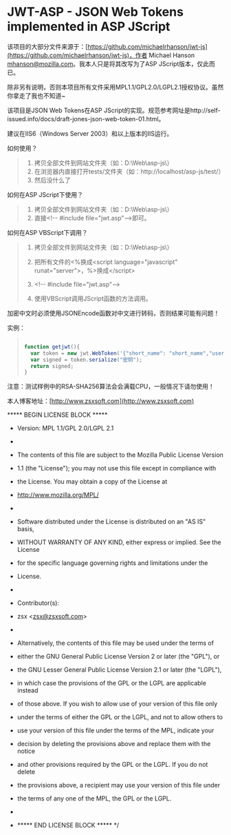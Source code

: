 JWT-ASP - JSON Web Tokens implemented in ASP JScript
=======

 该项目的大部分文件来源于：[https://github.com/michaelrhanson/jwt-js](https://github.com/michaelrhanson/jwt-js)，作者 Michael Hanson mhanson@mozilla.com。我本人只是将其改写为了ASP JScript版本，仅此而已。 

 除非另有说明，否则本项目所有文件采用MPL1.1/GPL2.0/LGPL2.1授权协议。虽然你拿走了我也不知道~ 

 该项目是JSON Web Tokens在ASP JScript的实现。规范参考网址是http://self-issued.info/docs/draft-jones-json-web-token-01.html。 

 建议在IIS6（Windows Server 2003）和以上版本的IIS运行。 

 如何使用？ 

> 1.  拷贝全部文件到网站文件夹（如：D:\Web\asp-js\）
> 2.  在浏览器内直接打开tests/文件夹（如：http://localhost/asp-js/test/）
> 3.  然后没什么了

 如何在ASP JScript下使用？

> 1.  拷贝全部文件到网站文件夹（如：D:\Web\asp-js\）
> 2.  直接&lt;!-- #include file=&quot;jwt.asp&quot;--&gt;即可。

 如何在ASP VBScript下调用？ 

> 1.  拷贝全部文件到网站文件夹（如：D:\Web\asp-js\）
> 2.  把所有文件的&lt;%换成&lt;script language=&quot;javascript&quot; runat=&quot;server&quot;&gt;，%&gt;换成&lt;/script&gt;
> 3.  &lt;!-- #include file=&quot;jwt.asp&quot;--&gt;
> 
> 4.  使用VBScript调用JScript函数的方法调用。

加密中文时必须使用JSONEncode函数对中文进行转码，否则结果可能有问题！

实例：

> ```javascript
> 
> function getjwt(){
> 	var token = new jwt.WebToken('{"short_name": "short_name","user_key": "1", "name": "你好世界"}', '{"typ":"JWT","alg":"HS256"}');
> 	var signed = token.serialize("密钥");
> 	return signed;
> }

 注意：测试样例中的RSA-SHA256算法会会满载CPU，一般情况下请勿使用！ 

 本人博客地址：[http://www.zsxsoft.com](http://www.zsxsoft.com) 

 ***** BEGIN LICENSE BLOCK ***** 

 * Version: MPL 1.1/GPL 2.0/LGPL 2.1 

 * 

 * The contents of this file are subject to the Mozilla Public License Version 

 * 1.1 (the &quot;License&quot;); you may not use this file except in compliance with 

 * the License. You may obtain a copy of the License at 

 * http://www.mozilla.org/MPL/ 

 * 

 * Software distributed under the License is distributed on an &quot;AS IS&quot; basis, 

 * WITHOUT WARRANTY OF ANY KIND, either express or implied. See the License 

 * for the specific language governing rights and limitations under the 

 * License. 

 * 

 * Contributor(s): 

 *   zsx &lt;zsx@zsxsoft.com&gt; 

 * 

 * Alternatively, the contents of this file may be used under the terms of 

 * either the GNU General Public License Version 2 or later (the &quot;GPL&quot;), or 

 * the GNU Lesser General Public License Version 2.1 or later (the &quot;LGPL&quot;), 

 * in which case the provisions of the GPL or the LGPL are applicable instead 

 * of those above. If you wish to allow use of your version of this file only 

 * under the terms of either the GPL or the LGPL, and not to allow others to 

 * use your version of this file under the terms of the MPL, indicate your 

 * decision by deleting the provisions above and replace them with the notice 

 * and other provisions required by the GPL or the LGPL. If you do not delete 

 * the provisions above, a recipient may use your version of this file under 

 * the terms of any one of the MPL, the GPL or the LGPL. 

 * 

 * ***** END LICENSE BLOCK ***** */ 

 
